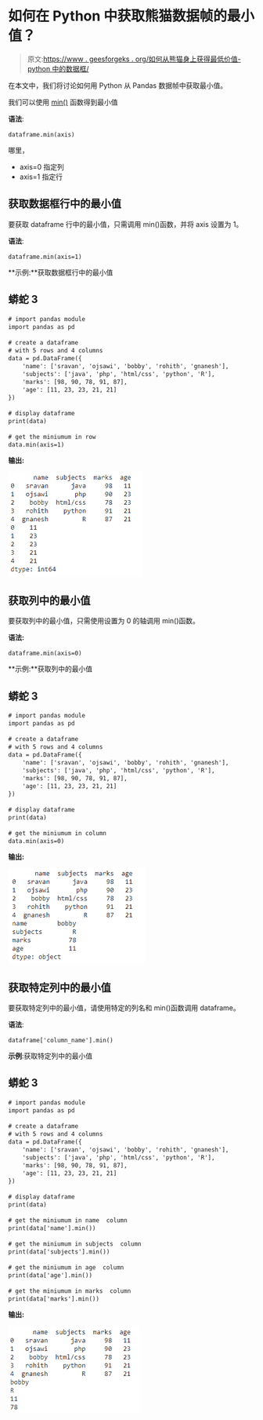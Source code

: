 # 如何在 Python 中获取熊猫数据帧的最小值？

> 原文:[https://www . geesforgeks . org/如何从熊猫身上获得最低价值-python 中的数据框/](https://www.geeksforgeeks.org/how-to-get-the-minimum-value-from-the-pandas-dataframe-in-python/)

在本文中，我们将讨论如何用 Python 从 Pandas 数据帧中获取最小值。

我们可以使用 [min()](https://www.geeksforgeeks.org/python-min-function/) 函数得到最小值

**语法**:

```
dataframe.min(axis)
```

哪里，

*   axis=0 指定列
*   axis=1 指定行

## 获取数据框行中的最小值

要获取 dataframe 行中的最小值，只需调用 min()函数，并将 axis 设置为 1。

**语法**:

```
dataframe.min(axis=1)
```

**示例:**获取数据框行中的最小值

## 蟒蛇 3

```
# import pandas module
import pandas as pd

# create a dataframe
# with 5 rows and 4 columns
data = pd.DataFrame({
    'name': ['sravan', 'ojsawi', 'bobby', 'rohith', 'gnanesh'],
    'subjects': ['java', 'php', 'html/css', 'python', 'R'],
    'marks': [98, 90, 78, 91, 87],
    'age': [11, 23, 23, 21, 21]
})

# display dataframe
print(data)

# get the miniumum in row
data.min(axis=1)
```

**输出:**

![](img/fa86e44e72978e1861b3a36c5b529781.png)

## 获取列中的最小值

要获取列中的最小值，只需使用设置为 0 的轴调用 min()函数。

**语法:**

```
dataframe.min(axis=0)
```

**示例:**获取列中的最小值

## 蟒蛇 3

```
# import pandas module
import pandas as pd

# create a dataframe
# with 5 rows and 4 columns
data = pd.DataFrame({
    'name': ['sravan', 'ojsawi', 'bobby', 'rohith', 'gnanesh'],
    'subjects': ['java', 'php', 'html/css', 'python', 'R'],
    'marks': [98, 90, 78, 91, 87],
    'age': [11, 23, 23, 21, 21]
})

# display dataframe
print(data)

# get the miniumum in column
data.min(axis=0)
```

**输出:**

![](img/eb7f7a18eb6bd79a17d952ba69978f6b.png)

## 获取特定列中的最小值

要获取特定列中的最小值，请使用特定的列名和 min()函数调用 dataframe。

**语法**:

```
dataframe['column_name'].min()
```

**示例**:获取特定列中的最小值

## 蟒蛇 3

```
# import pandas module
import pandas as pd

# create a dataframe
# with 5 rows and 4 columns
data = pd.DataFrame({
    'name': ['sravan', 'ojsawi', 'bobby', 'rohith', 'gnanesh'],
    'subjects': ['java', 'php', 'html/css', 'python', 'R'],
    'marks': [98, 90, 78, 91, 87],
    'age': [11, 23, 23, 21, 21]
})

# display dataframe
print(data)

# get the miniumum in name  column
print(data['name'].min())

# get the miniumum in subjects  column
print(data['subjects'].min())

# get the miniumum in age  column
print(data['age'].min())

# get the miniumum in marks  column
print(data['marks'].min())
```

**输出:**

![](img/89114f6701a2458c3ca25ce85f6d6197.png)